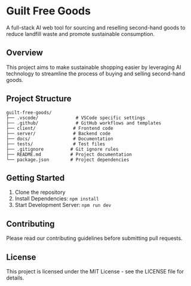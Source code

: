 # Guilt Free Goods

A full-stack AI web tool for sourcing and reselling second-hand goods to reduce landfill waste and promote sustainable consumption.

## Overview

This project aims to make sustainable shopping easier by leveraging AI technology to streamline the process of buying and selling second-hand goods.

## Project Structure

```
guilt-free-goods/
├── .vscode/              # VSCode specific settings
├── .github/              # GitHub workflows and templates
├── client/              # Frontend code
├── server/              # Backend code
├── docs/                # Documentation
├── tests/               # Test files
├── .gitignore          # Git ignore rules
├── README.md           # Project documentation
└── package.json        # Project dependencies
```

## Getting Started

1. Clone the repository
2. Install Dependencies: `npm install`
3. Start Development Server: `npm run dev`

## Contributing

Please read our contributing guidelines before submitting pull requests.

## License

This project is licensed under the MIT License - see the LICENSE file for details.
